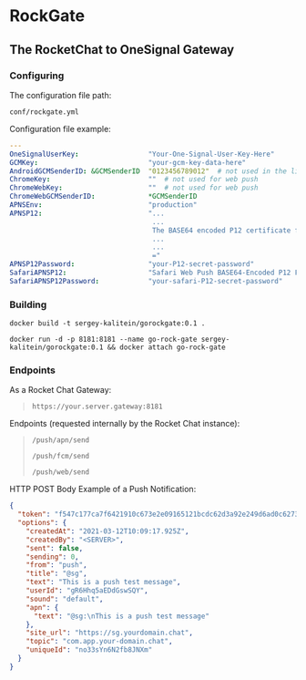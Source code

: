 # RockGate
## The RocketChat to OneSignal Gateway

### Configuring

The configuration file path:

`conf/rockgate.yml`

Configuration file example:
```yaml
---
OneSignalUserKey:                 "Your-One-Signal-User-Key-Here"
GCMKey:                           "your-gcm-key-data-here"
AndroidGCMSenderID: &GCMSenderID  "0123456789012"  # not used in the library code, should implement?
ChromeKey:                        ""  # not used for web push
ChromeWebKey:                     ""  # not used for web push
ChromeWebGCMSenderID:             *GCMSenderID
APNSEnv:                          "production"
APNSP12:                          "...
                                   ...
                                   The BASE64 encoded P12 certificate file for Apple Push Messaging 
                                   ...
                                   ...
                                   ="
APNSP12Password:                  "your-P12-secret-password"
SafariAPNSP12:                    "Safari Web Push BASE64-Encoded P12 File Data"
SafariAPNSP12Password:            "your-safari-P12-secret-password"
```


### Building


`docker build -t sergey-kalitein/gorockgate:0.1 .`

`docker run -d -p 8181:8181 --name go-rock-gate sergey-kalitein/gorockgate:0.1 && docker attach go-rock-gate`

### Endpoints

As a Rocket Chat Gateway:

> `https://your.server.gateway:8181`

Endpoints (requested internally by the Rocket Chat instance):

> `/push/apn/send`
> 
> `/push/fcm/send`
> 
> `/push/web/send`

HTTP POST Body Example of a Push Notification:

```json
{
  "token": "f547c177ca7f6421910c673e2e09165121bcdc62d3a92e249d6ad0c627373359",
  "options": {
    "createdAt": "2021-03-12T10:09:17.925Z",
    "createdBy": "<SERVER>",
    "sent": false,
    "sending": 0,
    "from": "push",
    "title": "@sg",
    "text": "This is a push test message",
    "userId": "gR6Hhq5aEDdGswSQY",
    "sound": "default",
    "apn": {
      "text": "@sg:\nThis is a push test message"
    },
    "site_url": "https://sg.yourdomain.chat",
    "topic": "com.app.your-domain.chat",
    "uniqueId": "no33sYn6N2fb8JNXm"
  }
}
```
